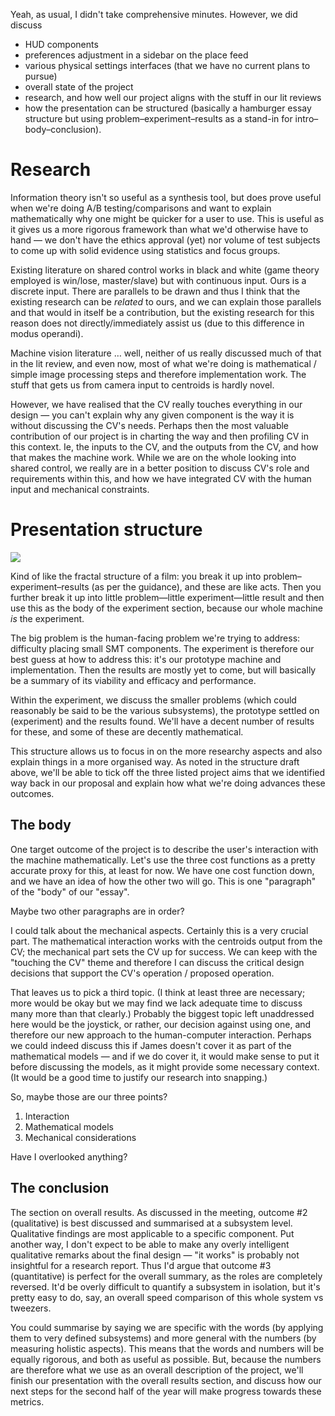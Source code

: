 Yeah, as usual, I didn't take comprehensive minutes. However, we did discuss

- HUD components
- preferences adjustment in a sidebar on the place feed
- various physical settings interfaces (that we have no current plans to pursue)
- overall state of the project
- research, and how well our project aligns with the stuff in our lit reviews
- how the presentation can be structured (basically a hamburger essay structure but using problem–experiment–results as a stand-in for intro–body–conclusion).

# Research

Information theory isn't so useful as a synthesis tool, but does prove useful when we're doing A/B testing/comparisons and want to explain mathematically why one might be quicker for a user to use. This is useful as it gives us a more rigorous framework than what we'd otherwise have to hand — we don't have the ethics approval (yet) nor volume of test subjects to come up with solid evidence using statistics and focus groups.

Existing literature on shared control works in black and white (game theory employed is win/lose, master/slave) but with continuous input. Ours is a discrete input. There are parallels to be drawn and thus I think that the existing research can be *related* to ours, and we can explain those parallels and that would in itself be a contribution, but the existing research for this reason does not directly/immediately assist us (due to this difference in modus operandi).

Machine vision literature … well, neither of us really discussed much of that in the lit review, and even now, most of what we're doing is mathematical / simple image processing steps and therefore implementation work. The stuff that gets us from camera input to centroids is hardly novel.

However, we have realised that the CV really touches everything in our design — you can't explain why any given component is the way it is without discussing the CV's needs. Perhaps then the most valuable contribution of our project is in charting the way and then profiling CV in this context. Ie, the inputs to the CV, and the outputs from the CV, and how that makes the machine work. While we are on the whole looking into shared control, we really are in a better position to discuss CV's role and requirements within this, and how we have integrated CV with the human input and mechanical constraints.

# Presentation structure

![](Page%201,%20object%205%201.jpg)

Kind of like the fractal structure of a film: you break it up into problem–experiment–results (as per the guidance), and these are like acts. Then you further break it up into little problem—little experiment—little result and then use this as the body of the experiment section, because our whole machine *is* the experiment.

The big problem is the human-facing problem we're trying to address: difficulty placing small SMT components. The experiment is therefore our best guess at how to address this: it's our prototype machine and implementation. Then the results are mostly yet to come, but will basically be a summary of its viability and efficacy and performance.

Within the experiment, we discuss the smaller problems (which could reasonably be said to be the various subsystems), the prototype settled on (experiment) and the results found. We'll have a decent number of results for these, and some of these are decently mathematical.

This structure allows us to focus in on the more researchy aspects and also explain things in a more organised way. As noted in the structure draft above, we'll be able to tick off the three listed project aims that we identified way back in our proposal and explain how what we're doing advances these outcomes.

## The body

One target outcome of the project is to describe the user's interaction with the machine mathematically. Let's use the three cost functions as a pretty accurate proxy for this, at least for now. We have one cost function down, and we have an idea of how the other two will go. This is one "paragraph" of the "body" of our "essay".

Maybe two other paragraphs are in order?

I could talk about the mechanical aspects. Certainly this is a very crucial part. The mathematical interaction works with the centroids output from the CV; the mechanical part sets the CV up for success. We can keep with the "touching the CV" theme and therefore I can discuss the critical design decisions that support the CV's operation / proposed operation.

That leaves us to pick a third topic. (I think at least three are necessary; more would be okay but we may find we lack adequate time to discuss many more than that clearly.) Probably the biggest topic left unaddressed here would be the joystick, or rather, our decision against using one, and therefore our new approach to the human-computer interaction. Perhaps we could indeed discuss this if James doesn't cover it as part of the mathematical models — and if we do cover it, it would make sense to put it before discussing the models, as it might provide some necessary context. (It would be a good time to justify our research into snapping.)

So, maybe those are our three points?

1. Interaction
2. Mathematical models
3. Mechanical considerations

Have I overlooked anything?

## The conclusion

The section on overall results. As discussed in the meeting, outcome #2 (qualitative) is best discussed and summarised at a subsystem level. Qualitative findings are most applicable to a specific component. Put another way, I don't expect to be able to make any overly intelligent qualitative remarks about the final design — "it works" is probably not insightful for a research report. Thus I'd argue that outcome #3 (quantitative) is perfect for the overall summary, as the roles are completely reversed. It'd be overly difficult to quantify a subsystem in isolation, but it's pretty easy to do, say, an overall speed comparison of this whole system vs tweezers.

You could summarise by saying we are specific with the words (by applying them to very defined subsystems) and more general with the numbers (by measuring holistic aspects). This means that the words and numbers will be equally rigorous, and both as useful as possible. But, because the numbers are therefore what we use as an overall description of the project, we'll finish our presentation with the overall results section, and discuss how our next steps for the second half of the year will make progress towards these metrics.